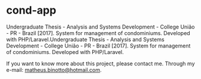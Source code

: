 # cond-app
Undergraduate Thesis - Analysis and Systems Development - College União - PR - Brazil [2017]. System for management of condominiums. Developed with PHP/Laravel.Undergraduate Thesis - Analysis and Systems Development - College União - PR - Brazil [2017]. System for management of condominiums. Developed with PHP/Laravel.

If you want to know more about this project, please contact me. Through my e-mail: matheus.binotto@hotmail.com.
